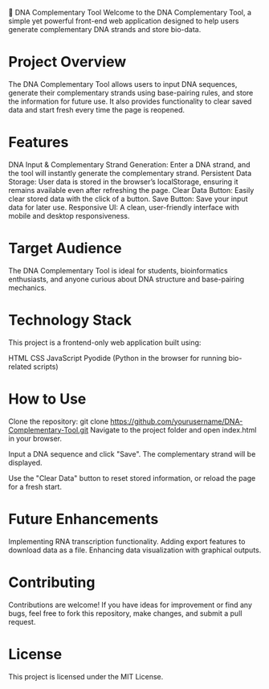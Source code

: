 🧬 DNA Complementary Tool
Welcome to the DNA Complementary Tool, a simple yet powerful front-end web application designed to help users generate complementary DNA strands and store bio-data.

# Project Overview
The DNA Complementary Tool allows users to input DNA sequences, generate their complementary strands using base-pairing rules, and store the information for future use. It also provides functionality to clear saved data and start fresh every time the page is reopened.

# Features
DNA Input & Complementary Strand Generation: Enter a DNA strand, and the tool will instantly generate the complementary strand.
Persistent Data Storage: User data is stored in the browser’s localStorage, ensuring it remains available even after refreshing the page.
Clear Data Button: Easily clear stored data with the click of a button.
Save Button: Save your input data for later use.
Responsive UI: A clean, user-friendly interface with mobile and desktop responsiveness.
# Target Audience
The DNA Complementary Tool is ideal for students, bioinformatics enthusiasts, and anyone curious about DNA structure and base-pairing mechanics.

# Technology Stack
This project is a frontend-only web application built using:

HTML
CSS
JavaScript
Pyodide (Python in the browser for running bio-related scripts)

# How to Use
Clone the repository:
git clone https://github.com/yourusername/DNA-Complementary-Tool.git
Navigate to the project folder and open index.html in your browser.

Input a DNA sequence and click "Save". The complementary strand will be displayed.

Use the "Clear Data" button to reset stored information, or reload the page for a fresh start.

# Future Enhancements
Implementing RNA transcription functionality.
Adding export features to download data as a file.
Enhancing data visualization with graphical outputs.
# Contributing
Contributions are welcome! If you have ideas for improvement or find any bugs, feel free to fork this repository, make changes, and submit a pull request.

# License
This project is licensed under the MIT License.
